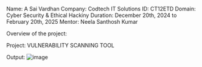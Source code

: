 Name: A Sai Vardhan
Company: Codtech IT Solutions 
ID: CT12ETD
Domain: Cyber Security & Ethical Hackiny
Duration:  December 20th, 2024 to February 20th, 2025
Mentor: Neela Santhosh Kumar

Overview of the project:

Project: VULNERABILITY SCANNING TOOL

Output:
![image](https://github.com/user-attachments/assets/54f83b82-7494-46da-86a6-9b251f0a95a3)

